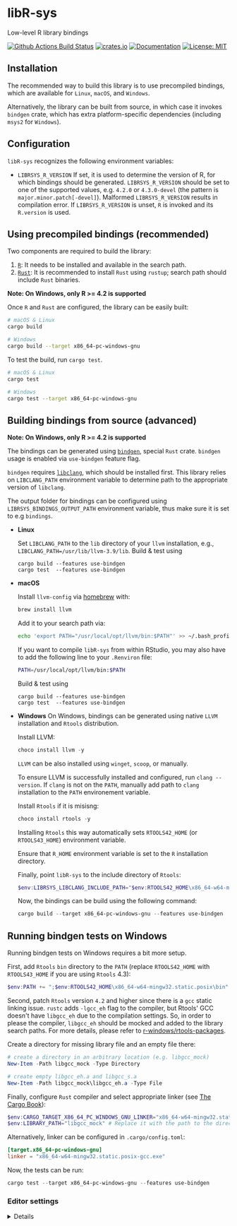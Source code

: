 # libR-sys

Low-level R library bindings

[![Github Actions Build Status](https://github.com/extendr/libR-sys/workflows/Tests/badge.svg)](https://github.com/extendr/libR-sys/actions)
[![crates.io](https://img.shields.io/crates/v/libR-sys.svg)](https://crates.io/crates/libR-sys)
[![Documentation](https://docs.rs/libR-sys/badge.svg)](https://docs.rs/libR-sys)
[![License: MIT](https://img.shields.io/badge/License-MIT-yellow.svg)](https://opensource.org/licenses/MIT)

## Installation

The recommended way to build this library is to use precompiled bindings, which are available for `Linux`, `macOS`, and `Windows`.

Alternatively, the library can be built from source, in which case it invokes `bindgen` crate, which has extra platform-specific dependencies (including `msys2` for `Windows`).

## Configuration

`libR-sys` recognizes the following environment variables:

- `LIBRSYS_R_VERSION` If set, it is used to determine the version of R, for which bindings should be generated. `LIBRSYS_R_VERSION` should be set to one of the supported values, e.g. `4.2.0` or `4.3.0-devel` (the pattern is `major.minor.patch[-devel]`). Malformed `LIBRSYS_R_VERSION` results in compilation error. If `LIBRSYS_R_VERSION` is unset, `R` is invoked and its `R.version` is used.

## Using precompiled bindings (recommended)

Two components are required to build the library:

1. [`R`](https://cran.r-project.org/): It needs to be installed and available in the search path.
2. [`Rust`](https://www.rust-lang.org/learn/get-started): It is recommended to install `Rust` using `rustup`; search path should include `Rust` binaries.

**Note: On Windows, only R >= 4.2 is supported**

Once `R` and `Rust` are configured, the library can be easily built:

```bash
# macOS & Linux
cargo build

# Windows
cargo build --target x86_64-pc-windows-gnu
```

To test the build, run `cargo test`.

```bash
# macOS & Linux
cargo test

# Windows
cargo test --target x86_64-pc-windows-gnu
```

## Building bindings from source (advanced)

**Note: On Windows, only R >= 4.2 is supported**

The bindings can be generated using [`bindgen`](https://github.com/rust-lang/rust-bindgen), special `Rust` crate.
`bindgen` usage is enabled via `use-bindgen` feature flag.

`bindgen` requires [`libclang`](https://clang.llvm.org/docs/Tooling.html), which should be installed first.
This library relies on `LIBCLANG_PATH` environment variable to determine path to the appropriate version of `libclang`.

The output folder for bindings can be configured using `LIBRSYS_BINDINGS_OUTPUT_PATH` environment variable, thus make sure it is set to e.g `bindings`.

- **Linux**

  Set `LIBCLANG_PATH` to the `lib` directory of your `llvm` installation, e.g.,
  `LIBCLANG_PATH=/usr/lib/llvm-3.9/lib`. Build & test using

  ```shell
  cargo build --features use-bindgen
  cargo test  --features use-bindgen 
  ```

- **macOS**

  Install `llvm-config` via [homebrew](https://brew.sh/) with:

  ```bash
  brew install llvm
  ```

  Add it to your search path via:

  ```bash
  echo 'export PATH="/usr/local/opt/llvm/bin:$PATH"' >> ~/.bash_profile
  ```

  If you want to compile `libR-sys` from within RStudio, you may also have to add the following line to your `.Renviron` file:

  ```bash
  PATH=/usr/local/opt/llvm/bin:$PATH
  ```

  Build & test using
  
  ```shell
  cargo build --features use-bindgen
  cargo test  --features use-bindgen 
  ```

- **Windows**
  On Windows, bindings can be generated using native `LLVM` installation and `Rtools` distribution.

  Install LLVM:

  ```powershell
  choco install llvm -y
  ```

  `LLVM` can be also installed using `winget`, `scoop`, or manually.

  To ensure LLVM is successfully installed and configured, run `clang --version`. If `clang` is not on the `PATH`, manually add path to `clang` installation to the `PATH` environement variable.

  Install `Rtools` if it is misisng:

  ```powershell
  choco install rtools -y
  ```

  Installing `Rtools` this way automatically sets `RTOOLS42_HOME` (or `RTOOLS43_HOME`) environment variable.

  Ensure that `R_HOME` environment variable is set to the `R` installation directory.

  Finally, point `libR-sys` to the include directory of `Rtools`:

  ```powershell
  $env:LIBRSYS_LIBCLANG_INCLUDE_PATH="$env:RTOOLS42_HOME\x86_64-w64-mingw32.static.posix\include"
  ```

  Now, the bindings can be build using the following command:

  ```powershell
  cargo build --target x86_64-pc-windows-gnu --features use-bindgen
  ```

## Running bindgen tests on Windows

Running bindgen tests on Windows requires a bit more setup.

First, add `Rtools` `bin` directory to the `PATH` (replace `RTOOLS42_HOME` with `RTOOLS43_HOME` if you are using `Rtools` 4.3):

```powershell
$env:PATH += ";$env:RTOOLS42_HOME\x86_64-w64-mingw32.static.posix\bin"
```

Second, patch `Rtools` version `4.2` and higher since there is a `gcc` static linking issue. `rustc` adds `-lgcc_eh` flag
to the compiler, but Rtools' GCC doesn't have `libgcc_eh` due to
the compilation settings. So, in order to please the compiler, `libgcc_eh` should be mocked and added to the library search paths. For more details, please refer to [r-windows/rtools-packages].

[r-windows/rtools-packages]: https://github.com/r-windows/rtools-packages/blob/2407b23f1e0925bbb20a4162c963600105236318/mingw-w64-gcc/PKGBUILD#L313-L316

Create a directory for missing library file and an empty file there:

``` powershell
# create a directory in an arbitrary location (e.g. libgcc_mock)
New-Item -Path libgcc_mock -Type Directory

# create empty libgcc_eh.a and libgcc_s.a
New-Item -Path libgcc_mock\libgcc_eh.a -Type File
```

Finally, configure `Rust` compiler and select appropriate linker (see [The Cargo Book]):

[The Cargo Book]: https://doc.rust-lang.org/cargo/reference/config.html#environment-variables

```powershell
$env:CARGO_TARGET_X86_64_PC_WINDOWS_GNU_LINKER="x86_64-w64-mingw32.static.posix-gcc.exe"
$env:LIBRARY_PATH="libgcc_mock" # Replace it with the path to the directory created above
```

Alternatively, linker can be configured in `.cargo/config.toml`:

``` toml
[target.x86_64-pc-windows-gnu]
linker = "x86_64-w64-mingw32.static.posix-gcc.exe"
```

Now, the tests can be run:

```powershell
cargo test --target x86_64-pc-windows-gnu --features use-bindgen
```

### Editor settings

<details>

Rust-analyzer might need some settings. For example, if you are using VS Code, you probably need to add the following options to `.vscode/settings.json`.

``` json
{
    // The target needs to be GNU
    "rust-analyzer.cargo.target": "x86_64-pc-windows-gnu",
    // Specify "use-bindgen" for developing R-devel.
    "rust-analyzer.cargo.features": [],
    "terminal.integrated.env.windows": {
        "R_HOME": "C:/Program Files/R/R-4.2.2",
        "PATH": "${env:R_HOME}/bin/x64;C:/rtools42/x86_64-w64-mingw32.static.posix/bin;C:/rtools42/usr/bin;${env:PATH}"
    }
}
```

</details>
